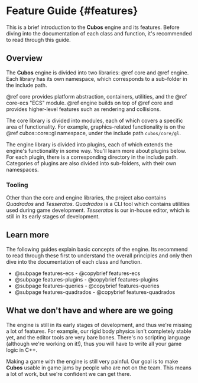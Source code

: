 # Feature Guide {#features}

This is a brief introduction to the **Cubos** engine and its features. Before
diving into the documentation of each class and function, it's recommended to
read through this guide.

## Overview

The **Cubos** engine is divided into two libraries: @ref core and @ref engine.
Each library has its own namespace, which corresponds to a sub-folder in the
include path.

@ref core provides platform abstraction, containers, utilities, and the
@ref core-ecs "ECS" module. @ref engine builds on top of @ref core and provides
higher-level features such as rendering and collisions.

The core library is divided into modules, each of which covers a specific area
of functionality. For example, graphics-related functionality is on the
@ref cubos::core::gl namespace, under the include path `cubos/core/gl`.

The engine library is divided into plugins, each of which extends the engine's
functionality in some way. You'll learn more about plugins below. For each
plugin, there is a corresponding directory in the include path. Categories of
plugins are also divided into sub-folders, with their own namespaces.

### Tooling

Other than the core and engine libraries, the project also contains *Quadrados*
and *Tesseratos*. *Quadrados* is a CLI tool which contains utilities used
during game development. *Tesseratos* is our in-house editor, which is still
in its early stages of development.

## Learn more

The following guides explain basic concepts of the engine. Its recommend to
read through these first to understand the overall principles and only then
dive into the documentation of each class and function.

- @subpage features-ecs - @copybrief features-ecs
- @subpage features-plugins - @copybrief features-plugins
- @subpage features-queries - @copybrief features-queries
- @subpage features-quadrados - @copybrief features-quadrados

## What we don't have and where are we going

The engine is still in its early stages of development, and thus we're missing
a lot of features. For example, our rigid body physics isn't completely stable yet, and the editor tools are very bare bones.
There's no scripting language (although we're working on it!), thus you will have to write all your game logic in C++.

Making a game with the engine is still very painful. Our goal is to make
**Cubos** usable in game jams by people who are not on the team. This means a
lot of work, but we're confident we can get there.
